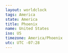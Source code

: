 ```yaml
---
layout: worldclock
tags: America
state: America
title: Phoenix
name: United States
iso: US
timezone: America/Phoenix
utc: UTC -07:28
---
```


